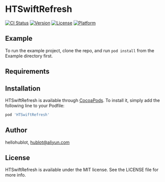 # HTSwiftRefresh

[![CI Status](http://img.shields.io/travis/hellohublot/HTSwiftRefresh.svg?style=flat)](https://travis-ci.org/hellohublot/HTSwiftRefresh)
[![Version](https://img.shields.io/cocoapods/v/HTSwiftRefresh.svg?style=flat)](http://cocoapods.org/pods/HTSwiftRefresh)
[![License](https://img.shields.io/cocoapods/l/HTSwiftRefresh.svg?style=flat)](http://cocoapods.org/pods/HTSwiftRefresh)
[![Platform](https://img.shields.io/cocoapods/p/HTSwiftRefresh.svg?style=flat)](http://cocoapods.org/pods/HTSwiftRefresh)

## Example

To run the example project, clone the repo, and run `pod install` from the Example directory first.

## Requirements

## Installation

HTSwiftRefresh is available through [CocoaPods](http://cocoapods.org). To install
it, simply add the following line to your Podfile:

```ruby
pod 'HTSwiftRefresh'
```

## Author

hellohublot, hublot@aliyun.com

## License

HTSwiftRefresh is available under the MIT license. See the LICENSE file for more info.
